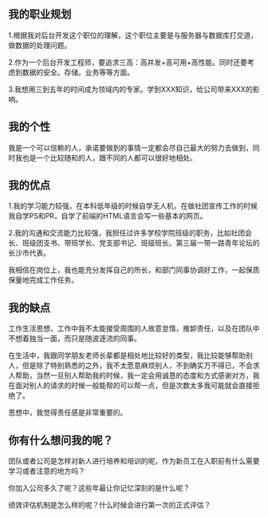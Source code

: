 

## 我的职业规划

1.根据我对后台开发这个职位的理解，这个职位主要是与服务器与数据库打交道，做数据的处理问题。

2.作为一个后台开发工程师，要追求三高：高并发+高可用+高性能。同时还要考虑到数据的安全。存储。业务等等方面。

3.我想用三到五年的时间成为领域内的专家。学到XXX知识，给公司带来XXX的影响。

## 我的个性

我是一个可以信赖的人，承诺要做到的事情一定都会尽自己最大的努力去做到，同时我也是一个比较随和的人，跟不同的人都可以很好地相处。

## 我的优点

1.我的学习能力较强，在本科低年级的时候自学无人机，在做社团宣传工作的时候我自学PS和PR，自学了前端的HTML语言会写一些基本的网页。

2.我的沟通和交流能力比较强，我担任过许多学校学院班级的职务，比如社团会长、班级团支书、带班学长、党支部书记、班级班长、第三届一带一路青年论坛的长沙市代表。

我相信在岗位上，我也能充分发挥自己的所长，和部门同事协调好工作，一起保质保量地完成工作任务。

## 我的缺点

工作生活思想，工作中我不太能接受周围的人故意怠惰，推卸责任，以及在团队中不想着独当一面，而只是随波逐流的同事。

在生活中，我跟同学朋友老师长辈都是相处地比较好的类型，我比较能够帮助别人，但是除了特别熟悉的之外，我不太愿意麻烦别人，不到确实万不得已，不会求人帮助，当然一旦别人帮助我的时候，我一定会用诚恳的态度和方式感谢对方，我在面对别人的请求的时候一般能帮的可以帮一点，但是次数太多我可能就会直接拒绝了。

思想中，我觉得责任感是非常重要的。



## 你有什么想问我的呢？

团队或者公司是怎样对新人进行培养和培训的呢，作为新员工在入职前有什么需要学习或者注意的地方吗？

你加入公司多久了呢？这些年最让你记忆深刻的是什么呢？

绩效评估机制是怎么样的呢？什么时候会进行第一次的正式评估？



## 